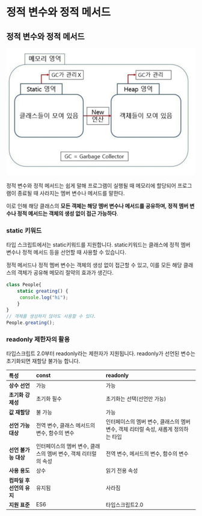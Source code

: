 # 정적 변수와 정적 메서드

## 정적 변수와 정적 메서드

![](../../.gitbook/assets/2019-09-01-7.03.04.png)

 정적 변수와 정적 메서드는 쉽게 말해 프로그램이 실행될 때 메모리에 할당되어 프로그램이 종료될 때 사라지는 멤버 변수나 메서드를 말한다. 

 이로 인해 해당 클래스의 **모든 객체는 해당 멤버 변수나 메서드를 공유하며, 정적 멤버 변수나 정적 메서드는 객체의 생성 없이 접근 가능하다**.

### static 키워드

 타입 스크립트에서는 static키워드를 지원합니다. static키워드는 클래스에 정적 멤버 변수나 정적 메서드 등을 선언할 때 사용할 수 있습니다. 

 정적 메서드나 정적 멤버 변수는 객체의 생성 없이 접근할 수 있고, 이를 모든 해당 클래스의 객체가 공유해 메모리 절약의 효과가 생긴다.

```typescript
class People{
    static greating() {
     console.log("hi");
    } 
}
// 객체를 생성하지 않아도 사용할 수 있다.
People.greating();
```

### readonly 제한자의 활용

 타입스크립트 2.0부터 readonly라는 제한자가 지원됩니다. readonly가 선언된 변수는 초기화되면 재할당 불가능 합니다. 

| 특성 | const | readonly |
| :--- | :--- | :--- |
| **상수 선언** | 가능 | 가능 |
| **초기화 강제성** | 초기화 필수 | 초기화는 선택\(선언만 가능\) |
| **값 재할당** | 불 가능 | 가능 |
| **선언 가능 대상** | 전역 변수, 클래스 메서드의 변수, 함수의 변수 | 인터페이스의 멤버 변수, 클래스의 멤버 변수, 객체 리터럴 속성, 새롭게 정의하는 타입 |
| **선언 불가능 대상** | 인터페이스의 멤버 변수, 클래스의 멤버 변수, 객체 리터럴의 속성  | 전역 변수, 메서드의 변수, 함수의 변수 |
| **사용 용도** | 상수 | 읽기 전용 속성 |
| **컴파일 후 선언의 유지** | 유지됨 | 사라짐 |
| **지원 표준** | ES6 | 타입스크립트2.0 |

